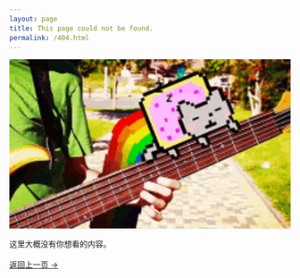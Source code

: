 ```yaml
---
layout: page
title: This page could not be found.
permalink: /404.html
---
```


<img src="/404.gif" alt="404" style="margin: 0 auto"/>

这里大概没有你想看的内容。<br /><br/>
<a class="error-link" href="{{ site.baseurl }}/">返回上一页 &rarr;</a>
